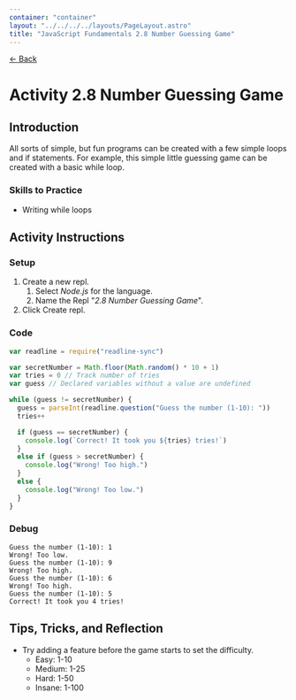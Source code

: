 ```yaml
---
container: "container"
layout: "../../../../layouts/PageLayout.astro"
title: "JavaScript Fundamentals 2.8 Number Guessing Game"
---
```


[← Back](/comp-sci/javascript/)

# Activity 2.8 Number Guessing Game

## Introduction

All sorts of simple, but fun programs can be created with a few simple loops and if statements. For example, this simple little guessing game can be created with a basic while loop.

### Skills to Practice

- Writing while loops

## Activity Instructions

### Setup

1. Create a new repl.
   1. Select _Node.js_ for the language.
   2. Name the Repl "_2.8 Number Guessing Game_".
2. Click Create repl.

### Code

```javascript
var readline = require("readline-sync")

var secretNumber = Math.floor(Math.random() * 10 + 1)
var tries = 0 // Track number of tries
var guess // Declared variables without a value are undefined

while (guess != secretNumber) {
  guess = parseInt(readline.question("Guess the number (1-10): "))
  tries++

  if (guess == secretNumber) {
    console.log(`Correct! It took you ${tries} tries!`)
  } 
  else if (guess > secretNumber) {
    console.log("Wrong! Too high.")
  } 
  else {
    console.log("Wrong! Too low.")
  }
}
```

### Debug

```
Guess the number (1-10): 1
Wrong! Too low.
Guess the number (1-10): 9
Wrong! Too high.
Guess the number (1-10): 6
Wrong! Too high.
Guess the number (1-10): 5
Correct! It took you 4 tries!
```

## Tips, Tricks, and Reflection

- Try adding a feature before the game starts to set the difficulty.
  - Easy: 1-10
  - Medium: 1-25
  - Hard: 1-50
  - Insane: 1-100
